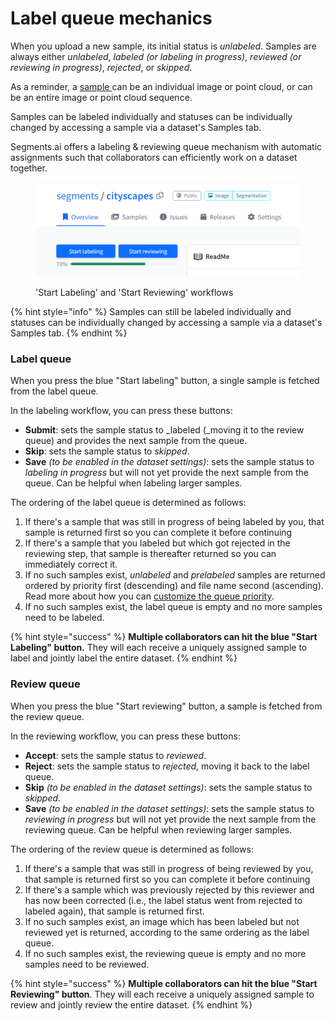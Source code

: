 # Label queue mechanics

When you upload a new sample, its initial status is _unlabeled_. Samples are always either _unlabeled_, _labeled (or labeling in progress)_, _reviewed (or reviewing in progress)_, _rejected_, or _skipped_.

As a reminder, a [sample ](main-concepts.md#sample)can be an individual image or point cloud, or can be an entire image or point cloud sequence.

Samples can be labeled individually and statuses can be individually changed by accessing a sample via a dataset's Samples tab.

Segments.ai offers a labeling & reviewing queue mechanism with automatic assignments such that collaborators can efficiently work on a dataset together.

<figure><img src="../.gitbook/assets/labelingreviewing.png" alt="&#x27;Start Labeling&#x27; and &#x27;Start Reviewing&#x27; workflows"><figcaption><p>'Start Labeling' and 'Start Reviewing' workflows</p></figcaption></figure>

{% hint style="info" %}
Samples can still be labeled individually and statuses can be individually changed by accessing a sample via a dataset's Samples tab.
{% endhint %}

### Label queue

When you press the blue "Start labeling" button, a single sample is fetched from the label queue.&#x20;

In the labeling workflow, you can press these buttons:

* **Submit**: sets the sample status to _labeled (_moving it to the review queue) and provides the next sample from the queue.
* **Skip**: sets the sample status to _skipped_.
* **Save** _(to be enabled in the dataset settings)_: sets the sample status to _labeling in progress_ but will not yet provide the next sample from the queue. Can be helpful when labeling larger samples.

The ordering of the label queue is determined as follows:

1. If there's a sample that was still in progress of being labeled by you, that sample is returned first so you can complete it before continuing
2. If there's a sample that you labeled but which got rejected in the reviewing step, that sample is thereafter returned so you can immediately correct it.
3. If no such samples exist, _unlabeled_ and _prelabeled_ samples are returned ordered by priority first (descending) and file name second (ascending). Read more about how you can [customize the queue priority](../guides/customize-label-queue-priority.md).
4. If no such samples exist, the label queue is empty and no more samples need to be labeled.

{% hint style="success" %}
**Multiple collaborators can hit the blue "Start Labeling" button.** They will each receive a uniquely assigned sample to label and jointly label the entire dataset.
{% endhint %}

### Review queue

When you press the blue "Start reviewing" button, a sample is fetched from the review queue.&#x20;

In the reviewing workflow, you can press these buttons:

* **Accept**: sets the sample status to _reviewed_.
* **Reject**: sets the sample status to _rejected_, moving it back to the label queue.
* **Skip** _(to be enabled in the dataset settings)_: sets the sample status to _skipped_.
* **Save** _(to be enabled in the dataset settings)_: sets the sample status to _reviewing in progress_ but will not yet provide the next sample from the reviewing queue. Can be helpful when reviewing larger samples.

The ordering of the review queue is determined as follows:

1. If there's a sample that was still in progress of being reviewed by you, that sample is returned first so you can complete it before continuing
2. If there's a sample which was previously rejected by this reviewer and has now been corrected (i.e., the label status went from rejected to labeled again), that sample is returned first.
3. If no such samples exist, an image which has been labeled but not reviewed yet is returned, according to the same ordering as the label queue.
4. If no such samples exist, the reviewing queue is empty and no more samples need to be reviewed.

{% hint style="success" %}
**Multiple collaborators can hit the blue "Start Reviewing" button**. They will each receive a uniquely assigned sample to review and jointly review the entire dataset.
{% endhint %}
